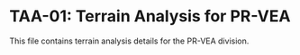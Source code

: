 # TAA-01: Terrain Analysis for PR-VEA

This file contains terrain analysis details for the PR-VEA division.

